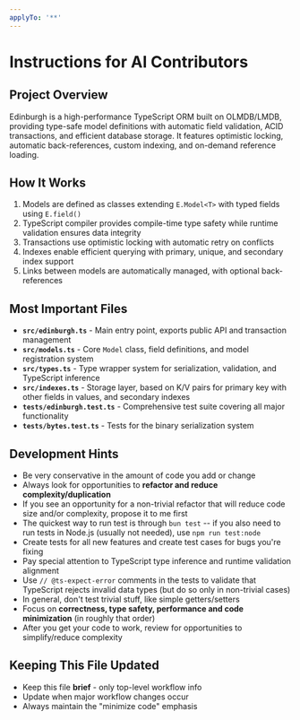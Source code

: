 ```yaml
---
applyTo: '**'
---
```

# Instructions for AI Contributors

## Project Overview

Edinburgh is a high-performance TypeScript ORM built on OLMDB/LMDB, providing type-safe model definitions with automatic field validation, ACID transactions, and efficient database storage. It features optimistic locking, automatic back-references, custom indexing, and on-demand reference loading.

## How It Works

1. Models are defined as classes extending `E.Model<T>` with typed fields using `E.field()`
2. TypeScript compiler provides compile-time type safety while runtime validation ensures data integrity
3. Transactions use optimistic locking with automatic retry on conflicts
4. Indexes enable efficient querying with primary, unique, and secondary index support
5. Links between models are automatically managed, with optional back-references

## Most Important Files

- **`src/edinburgh.ts`** - Main entry point, exports public API and transaction management
- **`src/models.ts`** - Core `Model` class, field definitions, and model registration system
- **`src/types.ts`** - Type wrapper system for serialization, validation, and TypeScript inference
- **`src/indexes.ts`** - Storage layer, based on K/V pairs for primary key with other fields in values, and secondary indexes
- **`tests/edinburgh.test.ts`** - Comprehensive test suite covering all major functionality
- **`tests/bytes.test.ts`** - Tests for the binary serialization system

## Development Hints

- Be very conservative in the amount of code you add or change
- Always look for opportunities to **refactor and reduce complexity/duplication**
- If you see an opportunity for a non-trivial refactor that will reduce code size and/or complexity, propose it to me first
- The quickest way to run test is through `bun test` -- if you also need to run tests in Node.js (usually not needed), use `npm run test:node`
- Create tests for all new features and create test cases for bugs you're fixing
- Pay special attention to TypeScript type inference and runtime validation alignment
- Use `// @ts-expect-error` comments in the tests to validate that TypeScript rejects invalid data types (but do so only in non-trivial cases)
- In general, don't test trivial stuff, like simple getters/setters
- Focus on **correctness, type safety, performance and code minimization** (in roughly that order)
- After you get your code to work, review for opportunities to simplify/reduce complexity

## Keeping This File Updated

- Keep this file **brief** - only top-level workflow info
- Update when major workflow changes occur
- Always maintain the "minimize code" emphasis
